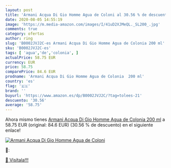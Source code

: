 ```yaml
---
layout: post
title: 'Armani Acqua Di Gio Homme Agua de Coloni al 30.56 % de descuento'
date: 2020-08-05 14:55:19
image: 'https://m.media-amazon.com/images/I/41uD2XJMeQL._SL200_.jpg'
comments: true
category: ofertas
author: ring
slug: 'B0002JVJ2C-es Armani Acqua Di Gio Homme Agua de Colonia 200 ml'
sku: 'B0002JVJ2C-es'
tags: [ 'agua','de','colonia', ]
actualPrice: 58.75 EUR
currency: EUR
price: 58.75
comparePrice: 84.6 EUR
prodname: 'Armani Acqua Di Gio Homme Agua de Colonia  200 ml'
country: 'es'
flag: '🇪🇸'
brand: ''
buyurl: 'https://www.amazon.es/dp/B0002JVJ2C/?tag=tolees-21'
descuento: '30.56'
average: '58.75'
---
```


Ahora mismo tienes [Armani Acqua Di Gio Homme Agua de Colonia  200 ml](https://www.amazon.es/dp/B0002JVJ2C/?tag=tolees-21) a 58.75 EUR (original: 84.6 EUR) (30.56 %  de descuento) en el siguiente enlace!

[![Armani Acqua Di Gio Homme Agua de Coloni](https://m.media-amazon.com/images/I/41uD2XJMeQL._SL200_.jpg)](https://www.amazon.es/dp/B0002JVJ2C/?tag=tolees-21)

🔎:


[🛒 Visítala!!!](https://www.amazon.es/dp/B0002JVJ2C/?tag=tolees-21)
